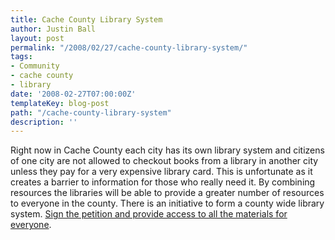 ```yaml
---
title: Cache County Library System
author: Justin Ball
layout: post
permalink: "/2008/02/27/cache-county-library-system/"
tags:
- Community
- cache county
- library
date: '2008-02-27T07:00:00Z'
templateKey: blog-post
path: "/cache-county-library-system"
description: ''
---
```


Right now in Cache County each city has its own library system and citizens of one city are not allowed to checkout books from a library in another city unless they pay for a very expensive library card. This is unfortunate as it creates a barrier to information for those who really need it. By combining resources the libraries will be able to provide a greater number of resources to everyone in the county. There is an initiative to form a county wide library system. [Sign the petition and provide access to all the materials for everyone][1].

 [1]: http://www.petitiononline.com/CACHELIB/petition.html
